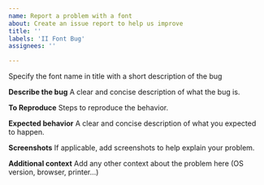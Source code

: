 ```yaml
---
name: Report a problem with a font
about: Create an issue report to help us improve
title: ''
labels: 'II Font Bug'
assignees: ''

---
```


Specify the font name in title with a short description of the bug

**Describe the bug**
A clear and concise description of what the bug is.

**To Reproduce**
Steps to reproduce the behavior.

**Expected behavior**
A clear and concise description of what you expected to happen.

**Screenshots**
If applicable, add screenshots to help explain your problem.

**Additional context**
Add any other context about the problem here (OS version, browser, printer…)
